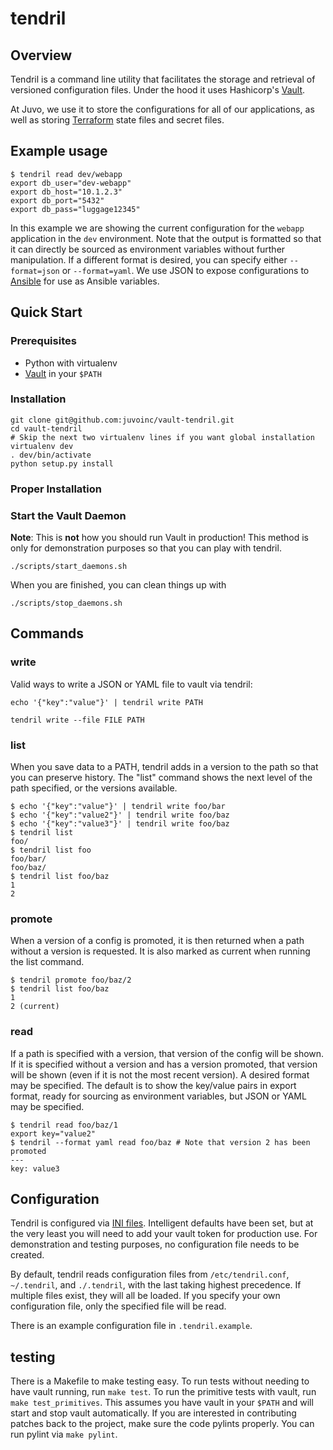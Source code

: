 # tendril

## Overview

Tendril is a command line utility that facilitates the storage and retrieval
of versioned configuration files. Under the hood it uses Hashicorp's
[Vault](https://vaultproject.io).

At Juvo, we use it to store the configurations for all of our applications,
as well as storing [Terraform](https://terraform.io) state files and secret
files.

## Example usage

```
$ tendril read dev/webapp
export db_user="dev-webapp"
export db_host="10.1.2.3"
export db_port="5432"
export db_pass="luggage12345"
```

In this example we are showing the current configuration for the `webapp` application in
the `dev` environment. Note that the output is formatted so that it can directly
be sourced as environment variables without further manipulation. If a different
format is desired, you can specify either `--format=json` or `--format=yaml`. We
use JSON to expose configurations to [Ansible](https://www.ansible.com/) for use
as Ansible variables.

## Quick Start

### Prerequisites

* Python with virtualenv
* [Vault](https://www.vaultproject.io/downloads.html) in your `$PATH`

### Installation

```
git clone git@github.com:juvoinc/vault-tendril.git
cd vault-tendril
# Skip the next two virtualenv lines if you want global installation
virtualenv dev
. dev/bin/activate
python setup.py install
```

### Proper Installation

### Start the Vault Daemon

**Note**: This is **not** how you should run Vault in production!
This method is only for demonstration purposes so that you can play with
tendril.

`./scripts/start_daemons.sh`

When you are finished, you can clean things up with

`./scripts/stop_daemons.sh`

## Commands

### write

Valid ways to write a JSON or YAML file to vault via tendril:

`echo '{"key":"value"}' | tendril write PATH`

`tendril write --file FILE PATH`

### list

When you save data to a PATH, tendril adds in a version to the path so that you
can preserve history. The "list" command shows the next level of the path
specified, or the versions available.

```
$ echo '{"key":"value"}' | tendril write foo/bar
$ echo '{"key":"value2"}' | tendril write foo/baz
$ echo '{"key":"value3"}' | tendril write foo/baz
$ tendril list
foo/
$ tendril list foo
foo/bar/
foo/baz/
$ tendril list foo/baz
1
2
```
### promote

When a version of a config is promoted, it is then returned when a path without
a version is requested. It is also marked as current when running the list
command.

```
$ tendril promote foo/baz/2
$ tendril list foo/baz
1
2 (current)
```

### read

If a path is specified with a version, that version of the config will be shown.
If it is specified without a version and has a version promoted, that version
will be shown (even if it is not the most recent version). A desired format
may be specified. The default is to show the key/value pairs in export format,
ready for sourcing as environment variables, but JSON or YAML may be specified.

```
$ tendril read foo/baz/1
export key="value2"
$ tendril --format yaml read foo/baz # Note that version 2 has been promoted
---
key: value3
```

## Configuration

Tendril is configured via [INI files](https://en.wikipedia.org/wiki/INI_file).
Intelligent defaults have been set, but at the very least you will need to add
your vault token for production use. For demonstration and testing purposes, no
configuration file needs to be created.

By default, tendril reads configuration files from `/etc/tendril.conf`,
`~/.tendril`, and `./.tendril`, with the last taking highest precedence. If
multiple files exist, they will all be loaded. If you specify your own
configuration file, only the specified file will be read.

There is an example configuration file in `.tendril.example`.

## testing

There is a Makefile to make testing easy. To run tests without needing to have
vault running, run `make test`. To run the primitive tests with vault, run
`make test_primitives`. This assumes you have vault in your `$PATH` and will
start and stop vault automatically. If you are interested in contributing
patches back to the project, make sure the code pylints properly. You can
run pylint via `make pylint`.
